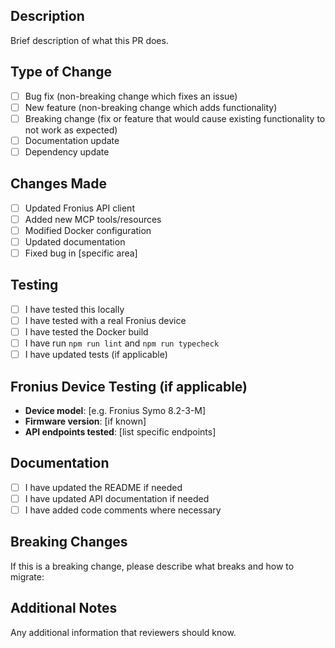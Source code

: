 ## Description
Brief description of what this PR does.

## Type of Change
- [ ] Bug fix (non-breaking change which fixes an issue)
- [ ] New feature (non-breaking change which adds functionality)
- [ ] Breaking change (fix or feature that would cause existing functionality to not work as expected)
- [ ] Documentation update
- [ ] Dependency update

## Changes Made
- [ ] Updated Fronius API client
- [ ] Added new MCP tools/resources
- [ ] Modified Docker configuration
- [ ] Updated documentation
- [ ] Fixed bug in [specific area]

## Testing
- [ ] I have tested this locally
- [ ] I have tested with a real Fronius device
- [ ] I have tested the Docker build
- [ ] I have run `npm run lint` and `npm run typecheck`
- [ ] I have updated tests (if applicable)

## Fronius Device Testing (if applicable)
- **Device model**: [e.g. Fronius Symo 8.2-3-M]
- **Firmware version**: [if known]
- **API endpoints tested**: [list specific endpoints]

## Documentation
- [ ] I have updated the README if needed
- [ ] I have updated API documentation if needed
- [ ] I have added code comments where necessary

## Breaking Changes
If this is a breaking change, please describe what breaks and how to migrate:

## Additional Notes
Any additional information that reviewers should know.